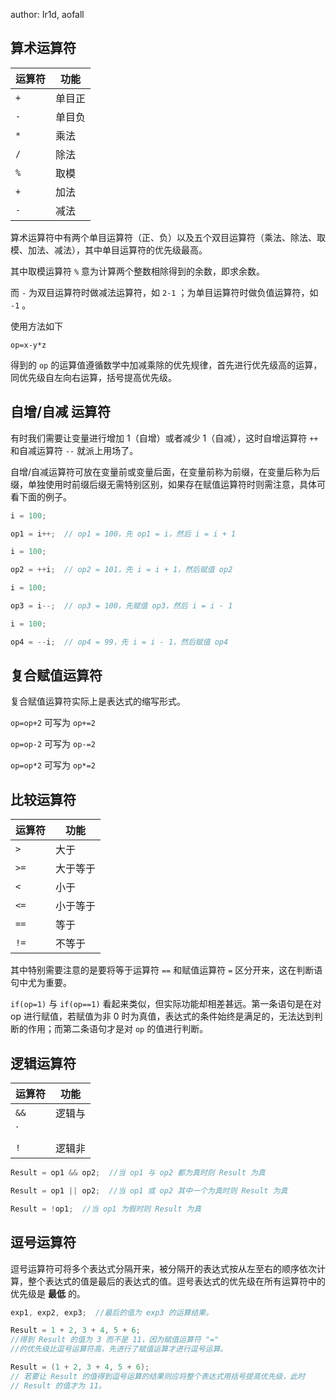 author: Ir1d, aofall

## 算术运算符

| 运算符   | 功能  |
| ----- | --- |
|  `+`  | 单目正 |
|  `-`  | 单目负 |
|  `*`  | 乘法  |
|  `/`  | 除法  |
|  `%`  | 取模  |
|  `+`  | 加法  |
|  `-`  | 减法  |

算术运算符中有两个单目运算符（正、负）以及五个双目运算符（乘法、除法、取模、加法、减法），其中单目运算符的优先级最高。

其中取模运算符 `%` 意为计算两个整数相除得到的余数，即求余数。

而 `-` 为双目运算符时做减法运算符，如 `2-1` ；为单目运算符时做负值运算符，如 `-1` 。

使用方法如下

 `op=x-y*z` 

得到的 `op` 的运算值遵循数学中加减乘除的优先规律，首先进行优先级高的运算，同优先级自左向右运算，括号提高优先级。

## 自增/自减 运算符

有时我们需要让变量进行增加 1（自增）或者减少 1（自减），这时自增运算符 `++` 和自减运算符 `--` 就派上用场了。

自增/自减运算符可放在变量前或变量后面，在变量前称为前缀，在变量后称为后缀，单独使用时前缀后缀无需特别区别，如果存在赋值运算符时则需注意，具体可看下面的例子。

```cpp
i = 100;

op1 = i++;  // op1 = 100，先 op1 = i，然后 i = i + 1

i = 100;

op2 = ++i;  // op2 = 101，先 i = i + 1，然后赋值 op2

i = 100;

op3 = i--;  // op3 = 100，先赋值 op3，然后 i = i - 1

i = 100;

op4 = --i;  // op4 = 99，先 i = i - 1，然后赋值 op4
```

## 复合赋值运算符

复合赋值运算符实际上是表达式的缩写形式。

 `op=op+2` 可写为 `op+=2` 

 `op=op-2` 可写为 `op-=2` 

 `op=op*2` 可写为 `op*=2` 

## 比较运算符

| 运算符    | 功能   |
| ------ | ---- |
|  `>`   | 大于   |
|  `>=`  | 大于等于 |
|  `<`   | 小于   |
|  `<=`  | 小于等于 |
|  `==`  | 等于   |
|  `!=`  | 不等于  |

其中特别需要注意的是要将等于运算符 `==` 和赋值运算符 `=` 区分开来，这在判断语句中尤为重要。

 `if(op=1)` 与 `if(op==1)` 看起来类似，但实际功能却相差甚远。第一条语句是在对 op 进行赋值，若赋值为非 0 时为真值，表达式的条件始终是满足的，无法达到判断的作用；而第二条语句才是对 `op` 的值进行判断。

## 逻辑运算符

| 运算符    | 功能  |
| ------ | --- |
|  `&&`  | 逻辑与 |
|  `||`  | 逻辑或 |
|  `!`   | 逻辑非 |

```cpp
Result = op1 && op2;  //当 op1 与 op2 都为真时则 Result 为真

Result = op1 || op2;  //当 op1 或 op2 其中一个为真时则 Result 为真

Result = !op1;  //当 op1 为假时则 Result 为真
```

## 逗号运算符

逗号运算符可将多个表达式分隔开来，被分隔开的表达式按从左至右的顺序依次计算，整个表达式的值是最后的表达式的值。逗号表达式的优先级在所有运算符中的优先级是 **最低** 的。

```cpp
exp1, exp2, exp3;  //最后的值为 exp3 的运算结果。

Result = 1 + 2, 3 + 4, 5 + 6;
//得到 Result 的值为 3 而不是 11，因为赋值运算符 "="
//的优先级比逗号运算符高，先进行了赋值运算才进行逗号运算。

Result = (1 + 2, 3 + 4, 5 + 6);
// 若要让 Result 的值得到逗号运算的结果则应将整个表达式用括号提高优先级，此时
// Result 的值才为 11。
```
